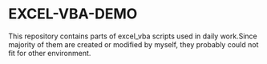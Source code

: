 # EXCEL-VBA-DEMO
This repository contains parts of excel_vba scripts used in daily work.Since majority of them are created or modified by  myself, they probably could not fit for other environment.
